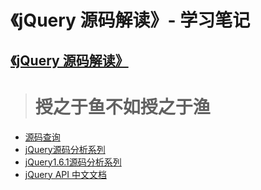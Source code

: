 # 《jQuery 源码解读》- 学习笔记

## [《jQuery 源码解读》](https://github.com/songjinzhong/JQuerySource)

> # 授之于鱼不如授之于渔

- [源码查询](https://j11y.io/jquery/)
- [jQuery源码分析系列](http://www.cnblogs.com/aaronjs/p/3279314.html)
- [jQuery1.6.1源码分析系列](http://www.cnblogs.com/nuysoft/archive/2011/11/14/2248023.html)
- [jQuery API 中文文档](http://www.css88.com/jqapi-1.9/)
